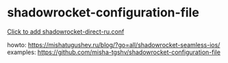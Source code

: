 # shadowrocket-configuration-file

[Click to add shadowrocket-direct-ru.conf](shadowrocket://config/add/https://raw.githubusercontent.com/go-barbara-go/shadowrocket-configuration-file/refs/heads/main/shadowrocket-direct-ru.conf)

howto: https://mishatugushev.ru/blog/?go=all/shadowrocket-seamless-ios/  
examples: https://github.com/misha-tgshv/shadowrocket-configuration-file
